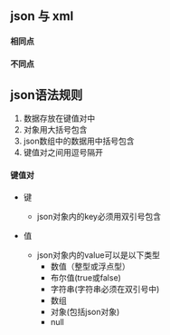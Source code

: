 ## json 与 xml
#### 相同点 

#### 不同点


## json语法规则
1. 数据存放在键值对中
2. 对象用大括号包含
3. json数组中的数据用中括号包含
4. 键值对之间用逗号隔开

#### 键值对
- 键
	- json对象内的key必须用双引号包含
	
- 值
	- json对象内的value可以是以下类型
		- 数值（整型或浮点型）
		- 布尔值(true或false)
		- 字符串(字符串必须在双引号中)
		- 数组
		- 对象(包括json对象)
		- null

